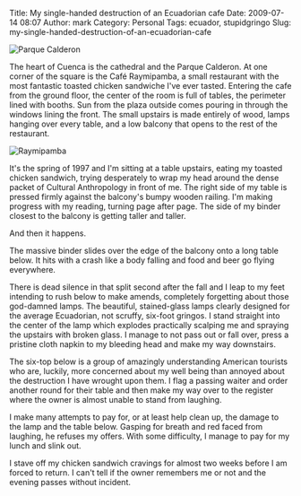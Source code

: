 Title: My single-handed destruction of an Ecuadorian cafe
Date: 2009-07-14 08:07
Author: mark
Category: Personal
Tags: ecuador, stupidgringo
Slug: my-single-handed-destruction-of-an-ecuadorian-cafe

![Parque Calderon][]

The heart of Cuenca is the cathedral and the Parque Calderon. At one
corner of the square is the Café Raymipamba, a small restaurant with the
most fantastic toasted chicken sandwiche I've ever tasted. Entering the
cafe from the ground floor, the center of the room is full of tables,
the perimeter lined with booths. Sun from the plaza outside comes
pouring in through the windows lining the front. The small upstairs is
made entirely of wood, lamps hanging over every table, and a low balcony
that opens to the rest of the restaurant.

![Raymipamba][]

It's the spring of 1997 and I'm sitting at a table upstairs, eating my
toasted chicken sandwich, trying desperately to wrap my head around the
dense packet of Cultural Anthropology in front of me. The right side of
my table is pressed firmly against the balcony's bumpy wooden railing.
I'm making progress with my reading, turning page after page. The side
of my binder closest to the balcony is getting taller and taller.

And then it happens.

The massive binder slides over the edge of the balcony onto a long table
below. It hits with a crash like a body falling and food and beer go
flying everywhere.

There is dead silence in that split second after the fall and I leap to
my feet intending to rush below to make amends, completely forgetting
about those god-damned lamps. The beautiful, stained-glass lamps clearly
designed for the average Ecuadorian, not scruffy, six-foot gringos. I
stand straight into the center of the lamp which explodes practically
scalping me and spraying the upstairs with broken glass. I manage to not
pass out or fall over, press a pristine cloth napkin to my bleeding head
and make my way downstairs.

The six-top below is a group of amazingly understanding American
tourists who are, luckily, more concerned about my well being than
annoyed about the destruction I have wrought upon them. I flag a passing
waiter and order another round for their table and then make my way over
to the register where the owner is almost unable to stand from laughing.

I make many attempts to pay for, or at least help clean up, the damage
to the lamp and the table below. Gasping for breath and red faced from
laughing, he refuses my offers. With some difficulty, I manage to pay
for my lunch and slink out.

I stave off my chicken sandwich cravings for almost two weeks before I
am forced to return. I can't tell if the owner remembers me or not and
the evening passes without incident.

  [Parque Calderon]: http://farm4.static.flickr.com/3517/3720518238_34f1b957e0_o.png
  [Raymipamba]: http://farm3.static.flickr.com/2671/3720518236_5bb35ab96b_o.png

